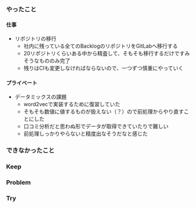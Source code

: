 ### やったこと

#### 仕事

- リポジトリの移行
  - 社内に残っている全てのBacklogのリポジトリをGitLabへ移行する
  - 20リポジトリくらいある中から精査して、そもそも移行するだけですみそうなもののみ完了
  - 残りはCIも変更しなければならないので、一つずつ慎重にやっていく

#### プライベート

- データミックスの課題
  - word2vecで実装するために復習していた
  - そもそも数値に値するものが扱えない（？）ので前処理からやり直すことにした
  - 口コミ分析だと思わぬ形でデータが取得できていたりで難しい
  - 前処理しっかりやらないと精度出なそうだなと感じた

### できなかったこと



### Keep



### Problem



### Try
